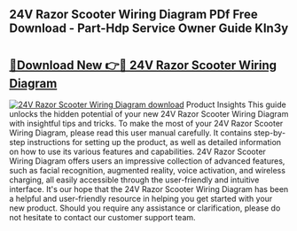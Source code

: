 ## 24V Razor Scooter Wiring Diagram PDf Free Download - Part-Hdp Service Owner Guide KIn3y

# <h2><a href="http://dfs8edj.blite.top/?on=24V+Razor+Scooter+Wiring+Diagram">🔗Download New 👉🔴 24V Razor Scooter Wiring Diagram</a></h2>

[![24V Razor Scooter Wiring Diagram download](https://i.imgur.com/lujVjoI.png)](http://dfs8edj.blite.top/?on=24V+Razor+Scooter+Wiring+Diagram)
Product Insights This guide unlocks the hidden potential of your new 24V Razor Scooter Wiring Diagram with insightful tips and tricks. To make the most of your 24V Razor Scooter Wiring Diagram, please read this user manual carefully. It contains step-by-step instructions for setting up the product, as well as detailed information on how to use its various features and capabilities. 24V Razor Scooter Wiring Diagram offers users an impressive collection of advanced features, such as facial recognition, augmented reality, voice activation, and wireless charging, all easily accessible through the user-friendly and intuitive interface. It's our hope that the 24V Razor Scooter Wiring Diagram has been a helpful and user-friendly resource in helping you get started with your new product. Should you require any assistance or clarification, please do not hesitate to contact our customer support team.
